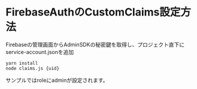 # FirebaseAuthのCustomClaims設定方法

Firebaseの管理画面からAdminSDKの秘密鍵を取得し、プロジェクト直下にservice-account.jsonを追加
```
yarn install
node claims.js {uid}
```

サンプルではroleにadminが設定されます。
